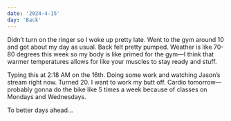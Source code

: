 ```yaml
---
date: '2024-4-15'
day: 'Back'
---
```


Didn’t turn on the ringer so I woke up pretty late. Went to the gym around 10 and got about my day as usual. Back felt pretty pumped. Weather is like 70-80 degrees this week so my body is like primed for the gym—I think that warmer temperatures allows for like your muscles to stay ready and stuff.

Typing this at 2:18 AM on the 16th. Doing some work and watching Jason’s stream right now. Turned 20. I want to work my butt off. Cardio tomorrow—probably gonna do the bike like 5 times a week because of classes on Mondays and Wednesdays.

To better days ahead…